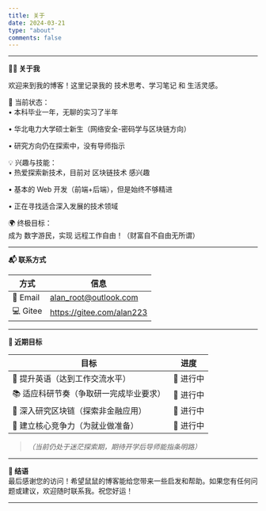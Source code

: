 ```yaml
---
title: 关于
date: 2024-03-21
type: "about"
comments: false
---
```


---  

**👨‍💻 关于我**  

欢迎来到我的博客！这里记录我的 技术思考、学习笔记 和 生活灵感。  

📌 当前状态：  
• 本科毕业一年，无聊的实习了半年  

• 华北电力大学硕士新生（网络安全-密码学与区块链方向）  

• 研究方向仍在探索中，没有导师指示  


💡 兴趣与技能：  
• 热爱探索新技术，目前对 区块链技术 感兴趣

• 基本的 Web 开发（前端+后端），但是始终不够精进  

• 正在寻找适合深入发展的技术领域  


🌍 终极目标：  
成为 数字游民，实现 远程工作自由！（财富自不自由无所谓）

---  

**📬 联系方式**  

| 方式 | 信息 |  
|------|------|  
| 📧 Email | alan_root@outlook.com |  
| 💻 Gitee | https://gitee.com/alan223 |  

---  

**🎯 近期目标**  

| 目标 | 进度 |  
|------|------|  
| 🚀 提升英语（达到工作交流水平） | 🔄 进行中 |  
| 📚 适应科研节奏（争取研一完成毕业要求） | 🔄 进行中 |  
| 🔗 深入研究区块链（探索非金融应用） | 🔄 进行中 |  
| 💼 建立核心竞争力（为就业做准备） | 🔄 进行中 |  

> *（当前仍处于迷茫探索期，期待开学后导师能指条明路）*  

---  

**🦁 结语**  
最后感谢您的访问！希望鼠鼠的博客能给您带来一些启发和帮助。如果您有任何问题或建议，欢迎随时联系我。祝您好运！

---

